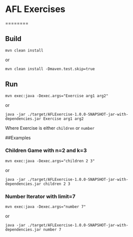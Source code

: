 # AFL Exercises
========

## Build

```mvn clean install```

or

```mvn clean install -Dmaven.test.skip=true```


## Run

```mvn exec:java -Dexec.args="Exercise arg1 arg2"```

or

```java -jar ./target/AFLExercise-1.0.0-SNAPSHOT-jar-with-dependencies.jar Exercise arg1 arg2```

Where Exercise is either ```children``` or ```number```

##Examples

### Children Game with n=2 and k=3
```mvn exec:java -Dexec.args="children 2 3"```

or

```java -jar ./target/AFLExercise-1.0.0-SNAPSHOT-jar-with-dependencies.jar children 2 3```


### Number Iterator with limit=7

```mvn exec:java -Dexec.args="number 7"```

or

```java -jar ./target/AFLExercise-1.0.0-SNAPSHOT-jar-with-dependencies.jar number 7```

